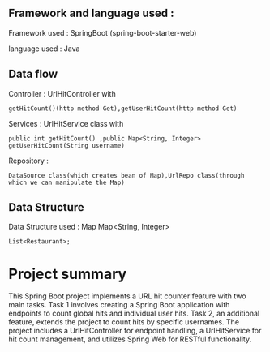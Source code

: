 

## Framework and language used :

Framework  used : SpringBoot (spring-boot-starter-web)

language used : Java

## Data flow
Controller : UrlHitController with


    getHitCount()(http method Get),getUserHitCount(http method Get)


Services : UrlHitService  class with

    public int getHitCount() ,public Map<String, Integer>  getUserHitCount(String username) 
           


Repository :   

    DataSource class(which creates bean of Map),UrlRepo class(through which we can manipulate the Map)  


## Data Structure
Data Structure used : Map
    Map<String, Integer>     

    List<Restaurant>;

# Project summary

This Spring Boot project implements a URL hit counter feature with two main tasks. Task 1 involves creating a Spring Boot application with endpoints to count global hits and individual user hits. Task 2, an additional feature, extends the project to count hits by specific usernames. The project includes a UrlHitController for endpoint handling, a UrlHitService for hit count management, and utilizes Spring Web for RESTful functionality. 

